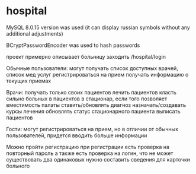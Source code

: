 # hospital
MySQL 8.0.15 version was used (it can display russian symbols without any additional adjustments)

BCryptPasswordEncoder was used to hash passwords

проект примерно описывает больницу
заходить /hospital/login

Обычные пользователи:
могут получать список доступных врачей, список мед услуг
регистрироваться на прием
получать информацию о текущих приемах

Врачи:
получать только своих пациентов
лечить пациентов
класть сильно больных в пациентов в стационар, если того позволяет вместимость палаты
ставить/обновлять диагноз
назначать/создавать курсы лечения 
обновлять статус стационарного пациента
выписать пациентов

Гости:
могут регистрироваться на прием, но в отличии от обычных пользователей, придется вводить больше информации

Можно пройти регистрацию
при регистрации есть проверка на повторный пароль
а также есть проверка на логин, что не может существовать два одинаковых
нужно составить сведения для карточки больного
